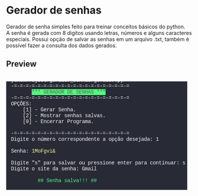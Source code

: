 # Gerador de senhas
Gerador de senha simples feito para treinar conceitos básicos do python.\
A senha é gerada com 8 digitos usando letras, números e alguns caracteres especiais. Possui opção de salvar as senhas em um arquivo .txt, também é possível fazer a consulta dos dados gerados.

## Preview
\
![gerador](/image/gerador_senha.png)


